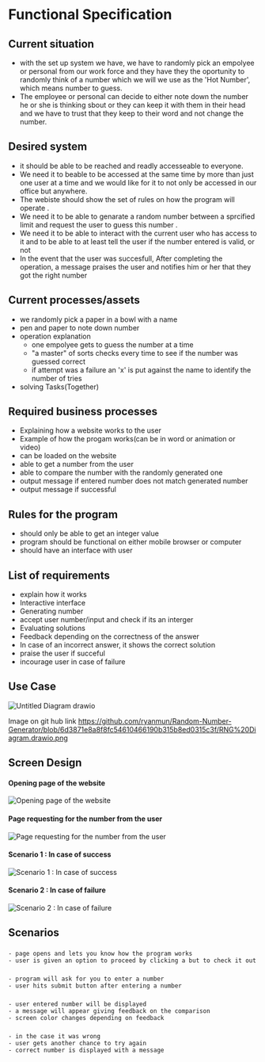 # Functional Specification

## Current situation 
- with the set up system we have, we have to randomly pick an empolyee or personal from our work force and they have they the oportunity to randomly think of a number which we will we use as the 'Hot Number', which means number to guess.
- The employee or personal can decide to either note down the number he or she is thinking sbout or they can keep it with them in their head and we have to trust that they keep to their word and not change the number.


## Desired system 
- it should be able to be reached and readly accesseable to everyone. 
- We need it to beable to be accessed at the same time by more than just one user at a time and we would like for it to not only be accessed in our office but anywhere.
- The webiste should show the set of rules on how the program will operate .
- We need it to be able to genarate a random number between a sprcified limit and request the user to guess this number .
- We need it to be able to interact with the current user who has access to it and to be able to at least tell the user if the number entered is valid, or not
- In the event that the user was succesfull, After completing the operation, a message praises the user and notifies him or her that they got the right number 


## Current processes/assets
- we randomly pick a paper in a bowl with a name
- pen and paper to note down number 
- operation explanation 
  * one empolyee gets to guess the number at a time
  * "a master" of sorts checks every time to see if the number was guessed correct
  * if attempt was a failure an 'x' is put against the name to identify the number of tries 
- solving Tasks(Together)
 
## Required business processes
- Explaining how a website works to the user
- Example of how the progam works(can be in word or animation or video)
- can be loaded on the website 
- able to get a number from the user
- able to compare the number with the randomly generated one
- output message if entered number does not match generated number
- output message if successful 


## Rules for the program
- should only be able to get an integer value 
- program should be functional on either mobile browser or computer
- should have an interface with user 

## List of requirements
- explain how it works
- Interactive interface
- Generating number
- accept user number/input and check if its an interger 
- Evaluating solutions
- Feedback depending on the correctness of the answer
- In case of an incorrect answer, it shows the correct solution
- praise the user if succeful
- incourage user in case of failure 

## Use Case 
![Untitled Diagram drawio](https://user-images.githubusercontent.com/90287472/134085526-3a9c3c37-a7b3-4077-937b-715cb1667805.png)

Image on git hub link
https://github.com/ryanmun/Random-Number-Generator/blob/6d3871e8a8f8fc54610466190b315b8ed0315c3f/RNG%20Diagram.drawio.png


## Screen Design

#### Opening page of the website
![Opening page of the website](https://github.com/ryanmun/Random-Number-Generator/blob/6eb530a4637fc5f4a0b8f3b0d0933186c321c3c3/images%20or%20diagrams/opening%20page.jpeg)


#### Page requesting for the number from the user
![Page requesting for the number from the user](https://github.com/ryanmun/Random-Number-Generator/blob/6eb530a4637fc5f4a0b8f3b0d0933186c321c3c3/images%20or%20diagrams/second%20page%20after.jpeg)


#### Scenario 1 : In case of success
![Scenario 1 : In case of success](https://github.com/ryanmun/Random-Number-Generator/blob/6eb530a4637fc5f4a0b8f3b0d0933186c321c3c3/images%20or%20diagrams/successfull%20attempt%20by%20user.jpeg)


#### Scenario 2 : In case of failure 
![Scenario 2 : In case of failure ](https://github.com/ryanmun/Random-Number-Generator/blob/6eb530a4637fc5f4a0b8f3b0d0933186c321c3c3/images%20or%20diagrams/unsuccessfull%20attempt.jpeg)



## Scenarios

###
    - page opens and lets you know how the program works
    - user is given an option to proceed by clicking a but to check it out
    
### 
    - program will ask for you to enter a number
    - user hits submit button after entering a number

###
    - user entered number will be displayed
    - a message will appear giving feedback on the comparison 
    - screen color changes depending on feedback

###
    - in the case it was wrong
    - user gets another chance to try again
    - correct number is displayed with a message
